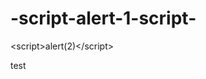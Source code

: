 # -script-alert-1-script-
&lt;script>alert(2)&lt;/script>

<script>alert(10)</script>
<script>alert(12)</script>
test
